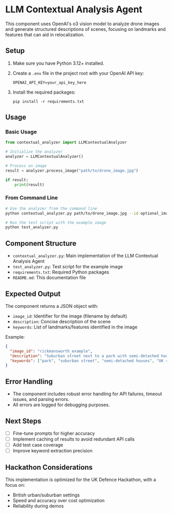 # LLM Contextual Analysis Agent

This component uses OpenAI's o3 vision model to analyze drone images and generate structured descriptions of scenes, focusing on landmarks and features that can aid in relocalization.

## Setup

1. Make sure you have Python 3.12+ installed.

2. Create a `.env` file in the project root with your OpenAI API key:
   ```
   OPENAI_API_KEY=your_api_key_here
   ```

3. Install the required packages:
   ```
   pip install -r requirements.txt
   ```

## Usage

### Basic Usage

```python
from contextual_analyzer import LLMContextualAnalyzer

# Initialize the analyzer
analyzer = LLMContextualAnalyzer()

# Process an image
result = analyzer.process_image("path/to/drone_image.jpg")

if result:
    print(result)
```

### From Command Line

```bash
# Use the analyzer from the command line
python contextual_analyzer.py path/to/drone_image.jpg --id optional_image_id

# Run the test script with the example image
python test_analyzer.py
```

## Component Structure

- `contextual_analyzer.py`: Main implementation of the LLM Contextual Analysis Agent
- `test_analyzer.py`: Test script for the example image
- `requirements.txt`: Required Python packages
- `README.md`: This documentation file

## Expected Output

The component returns a JSON object with:
- `image_id`: Identifier for the image (filename by default)
- `description`: Concise description of the scene
- `keywords`: List of landmarks/features identified in the image

Example:
```json
{
  "image_id": "rickmansworth_example",
  "description": "Suburban street next to a park with semi-detached houses and UK road markings.",
  "keywords": ["park", "suburban street", "semi-detached houses", "UK road markings"]
}
```

## Error Handling

- The component includes robust error handling for API failures, timeout issues, and parsing errors.
- All errors are logged for debugging purposes.

## Next Steps

- [ ] Fine-tune prompts for higher accuracy
- [ ] Implement caching of results to avoid redundant API calls
- [ ] Add test case coverage
- [ ] Improve keyword extraction precision

## Hackathon Considerations

This implementation is optimized for the UK Defence Hackathon, with a focus on:
- British urban/suburban settings
- Speed and accuracy over cost optimization
- Reliability during demos 